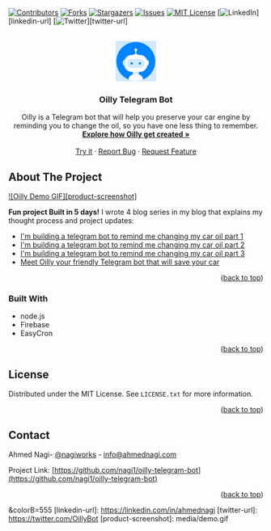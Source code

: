 <div id="top"></div>

[![Contributors][contributors-shield]][contributors-url]
[![Forks][forks-shield]][forks-url]
[![Stargazers][stars-shield]][stars-url]
[![Issues][issues-shield]][issues-url]
[![MIT License][license-shield]][license-url]
[![LinkedIn][linkedin-shield]][linkedin-url]
[![Twitter][twitter-shield]][twitter-url]

<!-- PROJECT LOGO -->
<br />
<div align="center">
  <a href="https://github.com/nagi1/oilly-telegram-bot">
    <img src="media/logo.jpg" alt="Logo" width="80" height="80">
  </a>

<h3 align="center">Oilly Telegram Bot</h3>

  <p align="center">
    Oilly is a Telegram bot that will help you preserve your car engine by reminding you to change the oil, so you have one less thing to remember.
    <br />
    <a href="https://ahmednagi.com/oilly-telegram-bot/"><strong>Explore how Oilly get created »</strong></a>
    <br />
    <br />
    <a href="https://t.me/OillyBot">Try it</a>
    ·
    <a href="https://github.com/nagi1/oilly-telegram-bot/issues">Report Bug</a>
    ·
    <a href="https://github.com/nagi1/oilly-telegram-bot/issues">Request Feature</a>
  </p>
</div>



<!-- ABOUT THE PROJECT -->
## About The Project

[![Oilly Demo GIF][product-screenshot]](https://te.me/OillyBoy)


**Fun project Built in 5 days!** I wrote 4 blog series in my blog that explains my thought process and project updates:

* [I'm building a telegram bot to remind me changing my car oil part 1](https://ahmednagi.com/oilly-telegram-bot/)
* [I'm building a telegram bot to remind me changing my car oil part 2](https://ahmednagi.com/oilly-telegram-bot-part-2/)
* [I'm building a telegram bot to remind me changing my car oil part 3](https://ahmednagi.com/oilly-telegram-bot-part-3/)
* [Meet Oilly your friendly Telegram bot that will save your car](https://ahmednagi.com/oilly-telegram-bot-part-4/)


<p align="right">(<a href="#top">back to top</a>)</p>



### Built With

* node.js
* Firebase
* EasyCron

<p align="right">(<a href="#top">back to top</a>)</p>



<!-- LICENSE -->
## License

Distributed under the MIT License. See `LICENSE.txt` for more information.

<p align="right">(<a href="#top">back to top</a>)</p>



<!-- CONTACT -->
## Contact

Ahmed Nagi- [@nagiworks](https://twitter.com/nagiworks) - info@ahmednagi.com

Project Link: [https://github.com/nagi1/oilly-telegram-bot](https://github.com/nagi1/oilly-telegram-bot)

<p align="right">(<a href="#top">back to top</a>)</p>




<!-- MARKDOWN LINKS & IMAGES -->
<!-- https://www.markdownguide.org/basic-syntax/#reference-style-links -->
[contributors-shield]: https://img.shields.io/github/contributors/nagi1/oilly-telegram-bot.svg?style=for-the-badge
[contributors-url]: https://github.com/nagi1/oilly-telegram-bot/graphs/contributors
[forks-shield]: https://img.shields.io/github/forks/nagi1/oilly-telegram-bot.svg?style=for-the-badge
[forks-url]: https://github.com/nagi1/oilly-telegram-bot/network/members
[stars-shield]: https://img.shields.io/github/stars/nagi1/oilly-telegram-bot.svg?style=for-the-badge
[stars-url]: https://github.com/nagi1/oilly-telegram-bot/stargazers
[issues-shield]: https://img.shields.io/github/issues/nagi1/oilly-telegram-bot.svg?style=for-the-badge
[issues-url]: https://github.com/nagi1/oilly-telegram-bot/issues
[license-shield]: https://img.shields.io/github/license/nagi1/oilly-telegram-bot.svg?style=for-the-badge
[license-url]: https://github.com/nagi1/oilly-telegram-bot/blob/master/LICENSE.txt
[twitter-shield]: https://img.shields.io/badge/-Twitter-black.svg?style=for-the-badge&logo=twitter
[linkedin-shield]: https://img.shields.io/badge/-LinkedIn-black.svg?style=for-the-badge&logo=linkedin
&colorB=555
[linkedin-url]: https://linkedin.com/in/ahmednagi
[twitter-url]: https://twitter.com/OillyBot
[product-screenshot]: media/demo.gif
